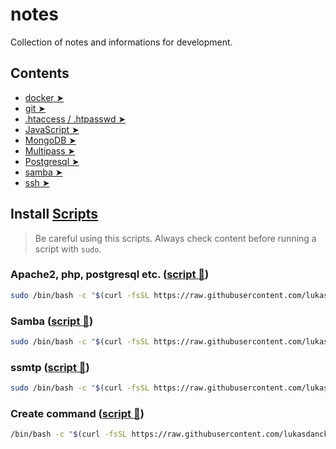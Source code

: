 # notes

Collection of notes and informations for development.

## Contents

- [docker ➤](https://github.com/lukasdanckwerth/notes/blob/main/notes/docker.md)
- [git ➤](https://github.com/lukasdanckwerth/notes/blob/main/notes/git.md)
- [.htaccess / .htpasswd ➤](https://github.com/lukasdanckwerth/notes/blob/main/notes/htaccess-htpasswd.md)
- [JavaScript ➤](https://github.com/lukasdanckwerth/notes/blob/main/notes/javascript.md)
- [MongoDB ➤](https://github.com/lukasdanckwerth/notes/blob/main/notes/mongodb.md)
- [Multipass ➤](https://github.com/lukasdanckwerth/notes/blob/main/notes/multipass.md)
- [Postgresql ➤](https://github.com/lukasdanckwerth/notes/blob/main/notes/postgresql.md)
- [samba ➤](https://github.com/lukasdanckwerth/notes/blob/main/notes/samba.md)
- [ssh ➤](https://github.com/lukasdanckwerth/notes/blob/main/notes/ssh.md)

## Install [Scripts](https://github.com/lukasdanckwerth/notes/blob/main/scripts)

> Be careful using this scripts. Always check content before running a script with `sudo`.

### Apache2, php, postgresql etc. ([script 📃](https://github.com/lukasdanckwerth/notes/blob/main/scripts/install-server.sh))

```sh
sudo /bin/bash -c "$(curl -fsSL https://raw.githubusercontent.com/lukasdanckwerth/notes/main/scripts/install-server.sh)"
```

### Samba ([script 📃](https://github.com/lukasdanckwerth/notes/blob/main/scripts/install-samba.sh))

```sh
sudo /bin/bash -c "$(curl -fsSL https://raw.githubusercontent.com/lukasdanckwerth/notes/main/scripts/install-samba.sh)"
```

### ssmtp ([script 📃](https://github.com/lukasdanckwerth/notes/blob/main/scripts/install-ssmtp.sh))

```sh
sudo /bin/bash -c "$(curl -fsSL https://raw.githubusercontent.com/lukasdanckwerth/notes/main/scripts/install-ssmtp.sh)"
```

### Create command ([script 📃](https://raw.githubusercontent.com/lukasdanckwerth/notes/main/scripts/create-command.sh))

```sh
/bin/bash -c "$(curl -fsSL https://raw.githubusercontent.com/lukasdanckwerth/notes/main/scripts/create-command.sh)"
```
